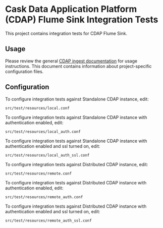 # Cask Data Application Platform (CDAP) Flume Sink Integration Tests

This project contains integration tests for CDAP Flume Sink.

## Usage

Please review the general [CDAP ingest documentation](docs.cask.co/cdap/current) for usage instructions. This document
contains information about project-specific configuration files.

## Configuration

 To configure integration tests against Standalone CDAP instance, edit:
 
 ```
 src/test/resources/local.conf 
 ```

 To configure integration tests against Standalone CDAP instance with authentication enabled, edit:
  
  ```
  src/test/resources/local_auth.conf 
  ```
 
 To configure integration tests against Standalone CDAP instance with authentication enabled and ssl turned on, edit:
 
 ```
 src/test/resources/local_auth_ssl.conf 
 ```
 
 To configure integration tests against Distributed CDAP instance, edit:
 
 ```
 src/test/resources/remote.conf 
 ```

 To configure integration tests against Distributed CDAP instance with authentication enabled, edit:
 
 ```
 src/test/resources/remote_auth.conf 
 ```
 
 To configure integration tests against Distributed CDAP instance with authentication enabled and ssl turned on, edit:
  
  ```
  src/test/resources/remote_auth_ssl.conf 
  ```
